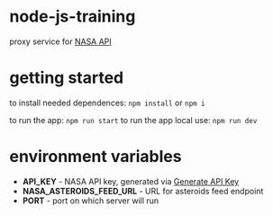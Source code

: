 # node-js-training

proxy service for [NASA API](https://api.nasa.gov/)

# getting started

to install needed dependences: ```npm install``` or ```npm i```

to run the app: ```npm run start```
to run the app local use: ```npm run dev```

# environment variables

- **API_KEY** - NASA API key, generated via [Generate API Key](https://api.nasa.gov/#signUp)
- **NASA_ASTEROIDS_FEED_URL** - URL for asteroids feed endpoint
- **PORT** - port on which server will run